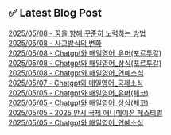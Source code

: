 
## ✅ Latest Blog Post
 
[2025/05/08 - 꿈을 향해 꾸준히 노력하는 방법](https://3hongstore.tistory.com/256) <br/>
[2025/05/08 - 사고방식의 변화](https://3hongstore.tistory.com/255) <br/>
[2025/05/08 - Chatgpt와 매일영어_유머(포르투갈)](https://3hongstore.tistory.com/254) <br/>
[2025/05/08 - Chatgpt와 매일영어_상식(포르투갈)](https://3hongstore.tistory.com/253) <br/>
[2025/05/08 - Chatgpt와 매일영어_연예소식](https://3hongstore.tistory.com/252) <br/>
[2025/05/07 - Chatgpt와 매일영어_국제소식](https://3hongstore.tistory.com/251) <br/>
[2025/05/05 - Chatgpt와 매일영어_유머(체코)](https://3hongstore.tistory.com/250) <br/>
[2025/05/05 - Chatgpt와 매일영어_상식(체코)](https://3hongstore.tistory.com/249) <br/>
[2025/05/05 - 2025 안시 국제 애니메이션 페스티벌](https://3hongstore.tistory.com/248) <br/>
[2025/05/05 - Chatgpt와 매일영어_연예소식](https://3hongstore.tistory.com/247) <br/>
